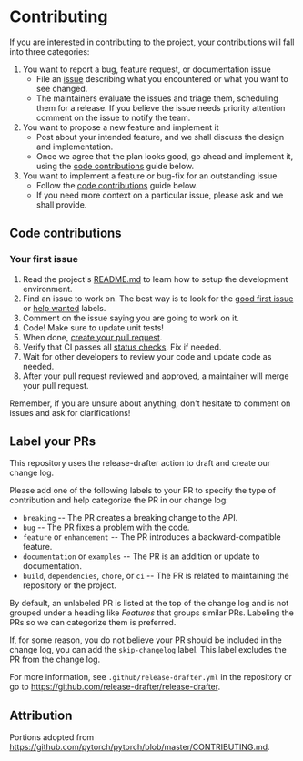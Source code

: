 # Contributing

If you are interested in contributing to the project, your contributions will fall
into three categories:

1. You want to report a bug, feature request, or documentation issue
    - File an [issue](https://github.com/NVIDIA-Merlin/core/issues/new/choose)
    describing what you encountered or what you want to see changed.
    - The maintainers evaluate the issues and triage them, scheduling
    them for a release. If you believe the issue needs priority attention
    comment on the issue to notify the team.
2. You want to propose a new feature and implement it
    - Post about your intended feature, and we shall discuss the design and
    implementation.
    - Once we agree that the plan looks good, go ahead and implement it, using
    the [code contributions](#code-contributions) guide below.
3. You want to implement a feature or bug-fix for an outstanding issue
    - Follow the [code contributions](#code-contributions) guide below.
    - If you need more context on a particular issue, please ask and we shall
    provide.

## Code contributions

### Your first issue

1. Read the project's [README.md](https://github.com/NVIDIA-Merlin/core/blob/main/README.md)
    to learn how to setup the development environment.
2. Find an issue to work on. The best way is to look for the
   [good first issue](https://github.com/NVIDIA-Merlin/core/issues?q=is%3Aissue+is%3Aopen+label%3A%22good+first+issue%22)
   or [help wanted](https://github.com/NVIDIA-Merlin/core/issues?q=is%3Aissue+is%3Aopen+label%3A%22help+wanted%22) labels.
3. Comment on the issue saying you are going to work on it.
4. Code! Make sure to update unit tests!
5. When done, [create your pull request](https://github.com/NVIDIA-Merlin/core/compare).
6. Verify that CI passes all [status checks](https://help.github.com/articles/about-status-checks/).
   Fix if needed.
7. Wait for other developers to review your code and update code as needed.
8. After your pull request reviewed and approved, a maintainer will merge your
   pull request.

Remember, if you are unsure about anything, don't hesitate to comment on issues
and ask for clarifications!

## Label your PRs

This repository uses the release-drafter action to draft and create our change log.

Please add one of the following labels to your PR to specify the type of contribution
and help categorize the PR in our change log:

- `breaking` -- The PR creates a breaking change to the API.
- `bug` -- The PR fixes a problem with the code.
- `feature` or `enhancement` -- The PR introduces a backward-compatible feature.
- `documentation` or `examples` -- The PR is an addition or update to documentation.
- `build`, `dependencies`, `chore`, or `ci` -- The PR is related to maintaining the
  repository or the project.

By default, an unlabeled PR is listed at the top of the change log and is not
grouped under a heading like *Features* that groups similar PRs.
Labeling the PRs so we can categorize them is preferred.

If, for some reason, you do not believe your PR should be included in the change
log, you can add the `skip-changelog` label.
This label excludes the PR from the change log.

For more information, see `.github/release-drafter.yml` in the repository
or go to <https://github.com/release-drafter/release-drafter>.

## Attribution

Portions adopted from <https://github.com/pytorch/pytorch/blob/master/CONTRIBUTING.md>.
